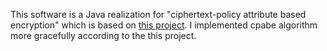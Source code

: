 This software is a Java realization for "ciphertext-policy attribute based encryption" which is based on [this project](https://github.com/junwei-wang/cpabe). I implemented cpabe algorithm more gracefully according to the this project.